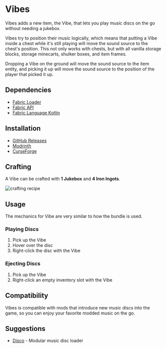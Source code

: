# Vibes

Vibes adds a new item, the Vibe, that lets you play music discs on the go without needing a jukebox.

Vibes try to position their music logically, which means that putting a Vibe inside a chest while it's still playing will move the sound source to the chest's position. This not only works with chests, but with all vanilla storage blocks, storage minecarts, shulker boxes, and item frames.

Dropping a Vibe on the ground will move the sound source to the item entity, and picking it up will move the sound source to the position of the player that picked it up.

## Dependencies

- [Fabric Loader]
- [Fabric API]
- [Fabric Language Kotlin]

## Installation

- [GitHub Releases]
- [Modrinth]
- [CurseForge]

## Crafting

A Vibe can be crafted with **1 Jukebox** and **4 Iron Ingots**.

![crafting recipe](https://i.imgur.com/maHXzce.png)

## Usage

The mechanics for Vibe are very similar to how the bundle is used.

### Playing Discs

1. Pick up the Vibe
1. Hover over the disc
1. Right-click the disc with the Vibe

### Ejecting Discs

1. Pick up the Vibe
1. Right-click an empty inventory slot with the Vibe

## Compatibility

Vibes is compatible with mods that introduce new music discs into the game, so you can enjoy your favorite modded music on the go.

## Suggestions

- [Disco] - Modular music disc loader

<!-- Dependencies -->

[fabric loader]: https://fabricmc.net/use
[fabric api]: https://www.curseforge.com/minecraft/mc-mods/fabric-api
[fabric language kotlin]: https://www.curseforge.com/minecraft/mc-mods/fabric-language-kotlin

<!-- Distribution -->

[curseforge]: https://www.curseforge.com/minecraft/mc-mods/vibes
[modrinth]: https://modrinth.com/mod/vibes
[github releases]: https://github.com/glossnyx/vibes/releases

<!-- Suggestions -->

[disco]: https://github.com/glossnyx/disco
